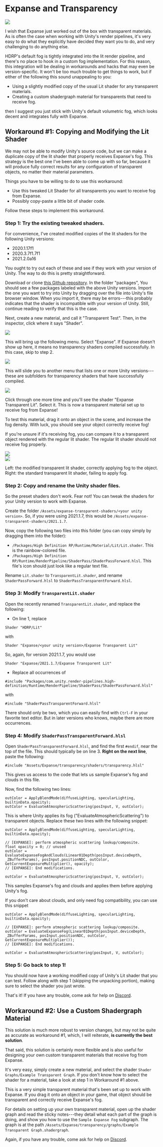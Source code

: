 # Expanse and Transparency

<div class="img-block">
    <div class="img-row">
        <div class="img-col"><img src="img/transparency/splash.jpg"/></div>
    </div>
</div>

I wish that Expanse just worked out of the box with transparent materials. As is often the case when working with Unity's render pipelines, it's very easy to do what they explicitly have decided they want you to do, and very challenging to do anything else.

HDRP's default fog is tightly integrated into the lit render pipeline, and there's no place to hook in a custom fog implementation. For this reason, this integration will be dealing in workarounds and hacks that may even be version-specific. It won't be too much trouble to get things to work, but if either of the following this sound unappealing to you:

* Using a slightly modified copy of the usual Lit shader for any transparent materials.
* Creating a custom shadergraph material for transparents that need to receive fog.

then I suggest you just stick with Unity's default volumetric fog, which looks decent and integrates fully with Expanse.

## Workaround #1: Copying and Modifying the Lit Shader

We may not be able to modify Unity's source code, but we can make a duplicate copy of the lit shader that properly receives Expanse's fog. This strategy is the best one I've been able to come up with so far, because it will produce fully correct results for any configuration of transparent objects, no matter their material parameters.

Things you have to be willing to do to use this workaround:
* Use this tweaked Lit Shader for all transparents you want to receive fog from Expanse.
* Possibly copy-paste a little bit of shader code.

Follow these steps to implement this workaround.

### Step 1: Try the existing tweaked shaders.
For convenience, I've created modified copies of the lit shaders for the following Unity versions:

* 2020.1.17f1
* 2020.3.7f1.7f1
* 2021.2.0a16

You ought to try out each of these and see if they work with your version of Unity. The way to do this is pretty straightforward.

Download or clone [this Github repository](https://github.com/bguesman/expanse-transparent-shaders). In the folder "packages", You should see a few packages labeled with the above Unity versions. Import the one you want to try into Unity by dragging over the file into Unity's file browser window. When you import it, there may be errors---this probably indicates that the shader is incompatible with your version of Unity. Still, continue reading to verify that this is the case.

Next, create a new material, and call it "Transparent Test". Then, in the inspector, click where it says "Shader".

<div class="img-block">
    <div class="img-row">
        <div class="img-col"><img src="img/transparency/shader-select-0.jpg"/></div>
    </div>
</div>

This will bring up the following menu. Select "Expanse". If Expanse doesn't show up here, it means no transparency shaders compiled successfully. In this case, skip to step 2.

<div class="img-block">
    <div class="img-row">
        <div class="img-col"><img src="img/transparency/shader-select-1.jpg"/></div>
    </div>
</div>

This will slide you to another menu that lists one or more Unity versions---these are subfolders for transparency shaders that have successfully compiled.

<div class="img-block">
    <div class="img-row">
        <div class="img-col"><img src="img/transparency/shader-select-2.jpg"/></div>
    </div>
</div>

Click through one more time and you'll see the shader "Expanse Transparent Lit". Select it. This is now a transparent material set up to receive fog from Expanse!

To test this material, drag it onto an object in the scene, and increase the fog density. With luck, you should see your object correctly receive fog! 

If you're unsure if it's receiving fog, you can compare it to a transparent object rendered with the regular lit shader. The regular lit shader should not receive fog properly.

<div class="img-block">
    <div class="img-row">
        <div class="img-col"><img src="img/transparency/correct.jpg"/></div>
        <div class="img-col"><img src="img/transparency/incorrect.jpg"/></div>
    </div>
    <p>Left: the modified transparent lit shader, correctly applying fog to the object. Right: the standard transparent lit shader, failing to apply fog.</p>
</div>

### Step 2: Copy and rename the Unity shader files.

So the preset shaders don't work. Fear not! You can tweak the shaders for your Unity version to work with Expanse.

Create the folder `/Assets/expanse-transparent-shaders/<your unity version>`. So, if you were using 2021.1.7, this would be `/Assets/expanse-transparent-shaders/2021.1.7`.

Now, copy the following two files into this folder (you can copy simply by dragging them into the folder):
* `/Packages/High Definition RP/Runtime/Material/Lit/Lit.shader`. This is the rainbow-colored file.
* `/Packages/High Definition RP/Runtime/RenderPipeline/ShaderPass/ShaderPassForward.hlsl`. This file's icon should just look like a regular text file.

Rename `Lit.shader` to `TransparentLit.shader`, and rename `ShaderPassForward.hlsl` to `ShaderPassTransparentForward.hlsl`.

### Step 3: Modify `TransparentLit.shader`

Open the recently renamed `TransparentLit.shader`, and replace the following:
* On line 1, replace 
```
Shader "HDRP/Lit"
``` 
with 
```
Shader "Expanse/<your unity version>/Expanse Transparent Lit"
```
So, again, for version 2021.1.7, you would use
```
Shader "Expanse/2021.1.7/Expanse Transparent Lit"
```

* Replace all occurrences of 
```
#include "Packages/com.unity.render-pipelines.high-definition/Runtime/RenderPipeline/ShaderPass/ShaderPassForward.hlsl"
```
with
```
#include "ShaderPassTransparentForward.hlsl"
```
There should only be two, which you can easily find with `Ctrl-F` in your favorite text editor. But in later versions who knows, maybe there are more occurrences.

### Step 4: Modify `ShaderPassTransparentForward.hlsl`

Open `ShaderPassTransparentForward.hlsl`, and find the first `#endif`, near the top of the file. This should typically be on line 3. **Right on the next line**, paste the following:

```
#include "Assets/Expanse/transparency/shaders/transparency.hlsl"
```

This gives us access to the code that lets us sample Expanse's fog and clouds in this file.

Now, find the following two lines:

```
outColor = ApplyBlendMode(diffuseLighting, specularLighting, builtinData.opacity);
outColor = EvaluateAtmosphericScattering(posInput, V, outColor);
```

This is where Unity applies its fog ("EvaluateAtmosphericScattering") to transparent objects. Replace these two lines with the following snippet:

```
outColor = ApplyBlendMode(diffuseLighting, specularLighting, builtinData.opacity);
            
// [EXPANSE]: perform atmospheric scattering lookup/composite.
float opacity = 0; // unused
outColor = EvaluateExpanseFogAndClouds(Linear01Depth(posInput.deviceDepth, _ZBufferParams), posInput.positionNDC, outColor, GetCurrentExposureMultiplier(), opacity);
// [EXPANSE]: End modifications.

outColor = EvaluateAtmosphericScattering(posInput, V, outColor);
```

This samples Expanse's fog and clouds and applies them before applying Unity's fog.

If you don't care about clouds, and only need fog compatibility, you can use this snippet

```
outColor = ApplyBlendMode(diffuseLighting, specularLighting, builtinData.opacity);
            
// [EXPANSE]: perform atmospheric scattering lookup/composite.
outColor = EvaluateExpanseFog(Linear01Depth(posInput.deviceDepth, _ZBufferParams, posInput.positionNDC, outColor, GetCurrentExposureMultiplier());
// [EXPANSE]: End modifications.

outColor = EvaluateAtmosphericScattering(posInput, V, outColor);
```

### Step 5: Go back to step 1!

You should now have a working modified copy of Unity's Lit shader that you can test. Follow along with step 1 (skipping the unpacking portion), making sure to select the shader you just wrote.

That's it! If you have any trouble, come ask for help on [Discord](https://discord.gg/F3VQ2vJy9p).

## Workaround #2: Use a Custom Shadergraph Material

This solution is much more robust to version changes, but may not be quite as accurate as workaround #1, which, I will reiterate, **is currently the best solution**.

That said, this solution is certainly more flexible and is also useful for designing your own custom transparent materials that receive fog from Expanse.

It's very easy, simply create a new material, and select the shader `Shader Graphs/Example Transparent Graph`. If you don't know how to select the shader for a material, take a look at step 1 in Workaround #1 above.

This is a very simple transparent material that's been set up to work with Expanse. If you drag it onto an object in your game, that object should be transparent and correctly receive Expanse's fog.

For details on setting up your own transparent material, open up the shader graph and read the sticky notes---they detail what each part of the graph is doing, and show you how to use the `Sample Expanse Fog` subgraph. The graph is at the path `/Assets/Expanse/transparency/graphs/Example Transparent Graph.shadergraph`.

Again, if you have any trouble, come ask for help on [Discord](https://discord.gg/F3VQ2vJy9p).
